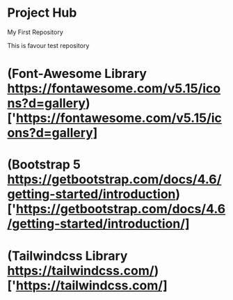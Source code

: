 # Project Hub
My First Repository

This is favour test repository

#  (Font-Awesome Library https://fontawesome.com/v5.15/icons?d=gallery) ['https://fontawesome.com/v5.15/icons?d=gallery]

#  (Bootstrap 5 https://getbootstrap.com/docs/4.6/getting-started/introduction) ['https://getbootstrap.com/docs/4.6/getting-started/introduction/]

#  (Tailwindcss Library https://tailwindcss.com/) ['https://tailwindcss.com/]
